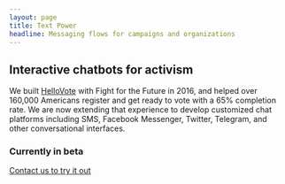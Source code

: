 ```yaml
---
layout: page
title: Text Power
headline: Messaging flows for campaigns and organizations
---
```


## Interactive chatbots for activism 

We built [HelloVote](https://hello.vote) with Fight for the Future in 2016, and helped over 160,000 Americans register and get ready to vote with a 65% completion rate. We are now extending that experience to develop customized chat platforms including SMS, Facebook Messenger, Twitter, Telegram, and other conversational interfaces.

### Currently in beta

<a href="{{ 'contact/' | relative_url }}" class="special">Contact us to try it out</a>